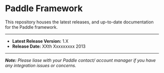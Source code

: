 Paddle Framework
======================
This repository houses the latest releases, and up-to-date documentation for the Paddle framework.

--------------

* **Latest Release Version:** 1.X
* **Release Date:** XXth Xxxxxxxxx 2013

--------------

_**Note:** Please liase with your Paddle contact/ account manager if you have any integration issues or concerns._
